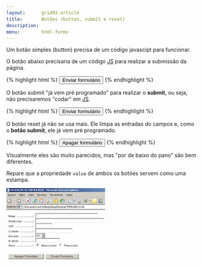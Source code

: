 ```yaml
---
layout:      grid93-article
title:       Botões (button, submit e reset)
description: 
menu:        html-forms
---
```


Um botão simples (button) precisa de um código javascipt para funcionar.

O botão abaixo precisaria de um código [JS](/javascript/) para realizar a submissão da página.

{% highlight html %}
<input type="button" value="Enviar formulário" />
{% endhighlight %}

O botão submit "já vem pré programado" para realizar o __submit__, ou seja, não precisaremos "codar" em [JS](/javascript/).

{% highlight html %}
<input type="submit" value="Enviar formulário" />
{% endhighlight %}

O botão reset já não se usa mais. Ele limpa as entradas do campos e, como o __botão submit__, ele já vem pré programado.

{% highlight html %}
<input type="reset" value="Apagar formulário" />
{% endhighlight %}

Visualmente eles são muito parecidos, mas "por de baixo do pano" são bem diferentes.

Repare que a propriedade `value` de ambos os botões servem como uma estampa.

![Ilustração de um campo de button, submit e reset](buttons.jpg "Ilustração de um campo de button, submit e reset")

